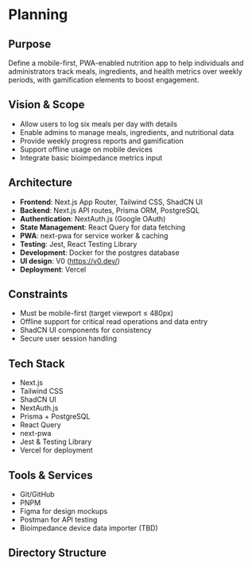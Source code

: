 # Planning

## Purpose
Define a mobile-first, PWA-enabled nutrition app to help individuals and administrators track meals, ingredients, and health metrics over weekly periods, with gamification elements to boost engagement.

## Vision & Scope
- Allow users to log six meals per day with details
- Enable admins to manage meals, ingredients, and nutritional data
- Provide weekly progress reports and gamification
- Support offline usage on mobile devices
- Integrate basic bioimpedance metrics input

## Architecture
- **Frontend**: Next.js App Router, Tailwind CSS, ShadCN UI
- **Backend**: Next.js API routes, Prisma ORM, PostgreSQL
- **Authentication**: NextAuth.js (Google OAuth)
- **State Management**: React Query for data fetching
- **PWA**: next-pwa for service worker & caching
- **Testing**: Jest, React Testing Library
- **Development**: Docker for the postgres database
- **UI design**: V0 (https://v0.dev/)
- **Deployment**: Vercel

## Constraints
- Must be mobile-first (target viewport ≤ 480px)
- Offline support for critical read operations and data entry
- ShadCN UI components for consistency
- Secure user session handling

## Tech Stack
- Next.js
- Tailwind CSS
- ShadCN UI
- NextAuth.js
- Prisma + PostgreSQL 
- React Query
- next-pwa
- Jest & Testing Library
- Vercel for deployment

## Tools & Services
- Git/GitHub
- PNPM
- Figma for design mockups
- Postman for API testing
- Bioimpedance device data importer (TBD)

## Directory Structure


